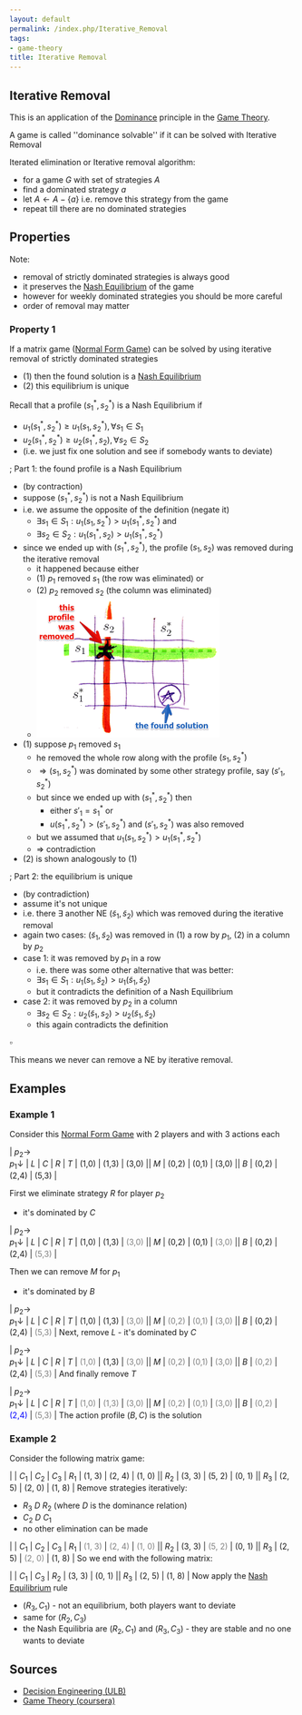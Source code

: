 ```yaml
---
layout: default
permalink: /index.php/Iterative_Removal
tags:
- game-theory
title: Iterative Removal
---
```

## Iterative Removal
This is an application of the [Dominance](Dominance) principle in the [Game Theory](Game_Theory).

A game is called ''dominance solvable'' if it can be solved with Iterative Removal 


Iterated elimination or Iterative removal algorithm:
- for a game $G$ with set of strategies $A$  
- find a dominated strategy $a$ 
- let $A \leftarrow A - \{ a \}$ i.e. remove this strategy from the game
- repeat till there are no dominated strategies


## Properties
Note:
- removal of strictly dominated strategies is always good
- it preserves the [Nash Equilibrium](Nash_Equilibrium) of the game
- however for weekly dominated strategies you should be more careful
- order of removal may matter


### Property 1
If a matrix game ([Normal Form Game](Normal_Form_Game)) can be solved by using iterative removal of strictly dominated strategies
- (1) then the found solution is a [Nash Equilibrium](Nash_Equilibrium)
- (2) this equilibrium is unique

Recall that a profile $(s^*_1, s^*_2)$ is a Nash Equilibrium if 
- $u_1(s^*_1, s^*_2) \geqslant u_1(s_1, s^*_2), \forall s_1 \in S_1$
- $u_2(s^*_1, s^*_2) \geqslant u_2(s^*_1, s_2), \forall s_2 \in S_2$
- (i.e. we just fix one solution and see if somebody wants to deviate)


; Part 1: the found profile is a Nash Equilibrium
- (by contraction)
- suppose $(s^*_1, s^*_2)$ is not a Nash Equilibrium
- i.e. we assume the opposite of the definition (negate it)
  - $\exists s_1 \in S_1: u_1(s_1, s^*_2) > u_1(s^*_1, s^*_2)$ and 
  - $\exists s_2 \in S_2: u_1(s^*_1, s_2) > u_1(s^*_1, s^*_2)$ 
- since we ended up with $(s^*_1, s^*_2)$, the profile $(s_1, s_2)$ was removed during the iterative removal 
  - it happened because either 
  - (1) $p_1$ removed $s_1$ (the row was eliminated) or 
  - (2) $p_2$ removed $s_2$ (the column was eliminated)
  - <img src="https://raw.githubusercontent.com/alexeygrigorev/wiki-figures/master/ulb/de/gt/dominance-gives-nash.png" alt="Image">
- (1) suppose $p_1$ removed $s_1$
  - he removed the whole row along with the profile $(s_1, s^*_2)$
  - $\Rightarrow (s_1, s^*_2)$ was dominated by some other strategy profile, say $(s'_1, s^*_2)$
  - but since we ended up with $(s^*_1, s^*_2)$ then 
    - either $s'_1 = s^*_1$ or
    - $u(s^*_1, s^*_2) > (s'_1, s^*_2)$ and $(s'_1, s^*_2)$ was also removed 
  - but we assumed that $u_1(s_1, s^*_2) > u_1(s^*_1, s^*_2)$ 
  - $\Rightarrow$ contradiction
- (2) is shown analogously to (1) 


; Part 2: the equilibrium is unique
- (by contradiction)
- assume it's not unique 
- i.e. there $\exists$ another NE $(\tilde{s}_1, \tilde{s}_2)$ which was removed during the iterative removal 
- again two cases: $(\tilde{s}_1, \tilde{s}_2)$ was removed in (1) a row by $p_1$, (2) in a column by $p_2$
- case 1: it was removed by $p_1$ in a row
  - i.e. there was some other alternative that was better:
  - $\exists s_1 \in S_1: u_1(s_1, \tilde{s}_2) > u_1(\tilde{s}_1, \tilde{s}_2)$
  - but it contradicts the definition of a Nash Equilibrium
- case 2: it was removed by $p_2$ in a column
  - $\exists s_2 \in S_2: u_2(\tilde{s}_1, s_2) > u_2(\tilde{s}_1, \tilde{s}_2)$
  - this again contradicts the definition 

$\square$

This means we never can remove a NE by iterative removal.


## Examples
### Example 1
Consider this [Normal Form Game](Normal_Form_Game) with 2 players and with 3 actions each 

|   $p_2 \to$ <br> $p_1 \downarrow$   |  $L$  |  $C$  |  $R$   |   $T$   |  (1,0)  |  (1,3)  |  (3,0) ||   $M$   |  (0,2)  |  (0,1)  |  (3,0) ||   $B$   |  (0,2)  |  (2,4)  |  (5,3) |

First we eliminate strategy $R$ for player $p_2$
- it's dominated by $C$

|   $p_2 \to$ <br> $p_1 \downarrow$   |  $L$  |  $C$  |  $R$   |   $T$   |  (1,0)  |  (1,3)  |  <font color="grey">(3,0)</font> ||   $M$   |  (0,2)  |  (0,1)  |  <font color="grey">(3,0)</font> ||   $B$   |  (0,2)  |  (2,4)  |  <font color="grey">(5,3)</font> |

Then we can remove $M$ for $p_1$
- it's dominated by $B$ 

|   $p_2 \to$ <br> $p_1 \downarrow$   |  $L$  |  $C$  |  $R$   |   $T$   |  (1,0)  |  (1,3)  |  <font color="grey">(3,0)</font> ||   $M$   |  <font color="grey">(0,2)</font>  |  <font color="grey">(0,1)</font>  |  <font color="grey">(3,0)</font> ||   $B$   |  (0,2)  |  (2,4)  |  <font color="grey">(5,3)</font> |
Next, remove $L$ - it's dominated by $C$

|   $p_2 \to$ <br> $p_1 \downarrow$   |  $L$  |  $C$  |  $R$   |   $T$   |  <font color="grey">(1,0)</font>  |  (1,3)  |  <font color="grey">(3,0)</font> ||   $M$   |  <font color="grey">(0,2)</font>  |  <font color="grey">(0,1)</font>  |  <font color="grey">(3,0)</font> ||   $B$   |  <font color="grey">(0,2)</font>  |  (2,4)  |  <font color="grey">(5,3)</font> |
And finally remove $T$

|   $p_2 \to$ <br> $p_1 \downarrow$   |  $L$  |  $C$  |  $R$   |   $T$   |  <font color="grey">(1,0)</font>  |  <font color="grey">(1,3)</font>  |  <font color="grey">(3,0)</font> ||   $M$   |  <font color="grey">(0,2)</font>  |  <font color="grey">(0,1)</font>  |  <font color="grey">(3,0)</font> ||   $B$   |  <font color="grey">(0,2)</font>  |  <font color="blue">(2,4)</font>  |  <font color="grey">(5,3)</font> |
The action profile $(B, C)$ is the solution



### Example 2
Consider the following matrix game:

|    |  $C_1$  |  $C_2$  |  $C_3$  |   $R_1$   |  (1, 3)  |  (2, 4)  |  (1, 0) ||   $R_2$   |  (3, 3)  |  (5, 2)  |  (0, 1) ||   $R_3$   |  (2, 5)  |  (2, 0)  |  (1, 8) |
Remove strategies iteratively:
- $R_3 \ D \ R_2$ (where $D$ is the dominance relation)
- $C_2 \ D \ C_1$ 
- no other elimination can be made

|    |  $C_1$  |  $C_2$  |  $C_3$  |   $R_1$   |  <font color="grey">(1, 3)</font>  |  <font color="grey">(2, 4)</font>  |  <font color="grey">(1, 0)</font> ||   $R_2$   |  (3, 3)  |  <font color="grey">(5, 2)</font>  |  (0, 1) ||   $R_3$   |  (2, 5)  |  <font color="grey">(2, 0)</font>  |  (1, 8) |
So we end with the following matrix: 

|    |  $C_1$  |  $C_3$  |   $R_2$   |  (3, 3)  |  (0, 1) ||   $R_3$   |  (2, 5)  |  (1, 8) |
Now apply the [Nash Equilibrium](Nash_Equilibrium) rule
- $(R_3, C_1)$ - not an equilibrium, both players want to deviate 
- same for $(R_2, C_3)$
- the Nash Equilibria are $(R_2, C_1)$ and $(R_3, C_3)$ - they are stable and no one wants to deviate


## Sources
- [Decision Engineering (ULB)](Decision_Engineering_(ULB))
- [Game Theory (coursera)](Game_Theory_(coursera))
